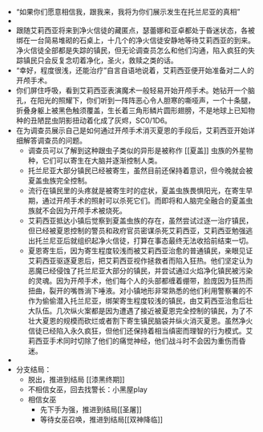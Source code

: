 - “如果你们愿意相信我，跟我来，我将为你们展示发生在托兰尼亚的真相”
-
- 跟随艾莉西亚将来到净火信徒的藏匿点，瑟蕾娜和亚卓都处于昏迷状态，各被绑在一台简易堆砌的石桌上，十几个的净火信徒安静地等待艾莉西亚的到来。净火信徒全部都是失踪的镇民，但无论调查员怎么和他们沟通，陷入疯狂的失踪镇民只会反复念叨着净化，圣火，救赎之类的话。
- “幸好，程度很浅，还能治疗”自言自语地说着，艾莉西亚便开始准备对二人的开颅手术。
- 你们屏住呼吸，看到艾莉西亚表演魔术一般轻易开始开颅手术。她钻开一个脑孔，在阳光的照耀下，你们听到一阵阵恶心令人胆寒的嘶哑声，一个十条腿，折叠身躯上被黑色触须覆盖，生长着三角形鳞片圆形翅膀，不是地球上已知物种的丑陋昆虫阴影扭动着化成了灰烬，SC0/1D6。
- 在为调查员展示自己是如何通过开颅手术消灭夏恩的手段后，艾莉西亚开始详细解答调查员的问题。
	- 调查员可以了解到这种跟虫子类似的异形是被称作 [[夏盖]] 虫族的外星物种，它们可以寄生在大脑并逐渐控制人类。
	- 托兰尼亚大部分镇民已经被寄生，虽然目前还保持着意识，但今晚就会被夏盖虫族完全控制。
	- 流行在镇民里的头疼就是被寄生时的症状，夏盖虫族畏惧阳光，在寄生早期，通过开颅手术的照射可以杀死它们。而即将和人脑完全融合的夏盖虫族就不会因为开颅手术被烧死。
	- 艾莉西亚抵达小镇后觉察到夏盖虫族的存在，虽然尝试过逐一治疗镇民，但已经被夏恩控制的警员和政府官员密谋杀死艾莉西亚，艾莉西亚勉强逃出托兰尼亚后就组织起净火信徒，打算在事态最终无法收拾前结束一切。
	- 夏恩寄生后，因为寄生程度较浅而被艾莉西亚治愈的普通镇民，亲眼见证艾莉西亚驱逐夏恩后，把艾莉西亚视作拯救者而陷入狂热。他们坚定认为恶魔已经侵蚀了托兰尼亚大部分的镇民，并尝试通过火焰净化镇民被污染的灵魂。因为开颅手术，他们每个人的头部都缠着绷带，脸庞因为狂热而扭曲，裂开的嘴唇淌下唾液。对小镇地形非常熟悉的他们利用警察署的不作为偷偷潜入托兰尼亚，绑架寄生程度较浅的镇民，由艾莉西亚治愈后壮大队伍。几次纵火案都是因为遭遇了接近被夏恩完全控制的镇民，为了不壮大夏恩的规模而砍烂或者割下寄生镇民脑袋并纵火消灭夏恩。虽然净火信徒已经陷入永久疯狂，但他们还保持着相当缜密而理智的行为模式。艾莉西亚手术同时切除了他们的痛觉神经，他们战斗时不会因为重伤而昏迷。
-
- 分支结局：
	- 脱出，推进到结局 [[漆黑终期]]
	- 不相信女巫，回去找警长：小黑屋play
	- 相信女巫
		- 先下手为强，推进到结局[[圣屠]]
		- 等待女巫召唤，推进到结局[[双神降临]]